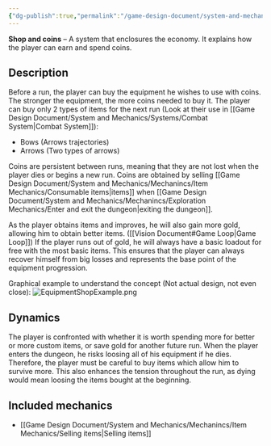 ```yaml
---
{"dg-publish":true,"permalink":"/game-design-document/system-and-mechanics/systems/equipment-shop-and-coins/"}
---
```


**Shop and coins** – A system that enclosures the economy. It explains how the player can earn and spend coins.

## Description
 Before a run, the player can buy the equipment he wishes to use with coins. The stronger the equipment, the more coins needed to buy it.
 The player can buy only 2 types of items for the next run (Look at their use in [[Game Design Document/System and Mechanics/Systems/Combat System\|Combat System]]):
 - Bows (Arrows trajectories)
 - Arrows (Two types of arrows)

Coins are persistent between runs, meaning that they are not lost when the player dies or begins a new run. Coins are obtained by selling [[Game Design Document/System and Mechanics/Mechanincs/Item Mechanics/Consumable items\|items]] when [[Game Design Document/System and Mechanics/Mechanincs/Exploration Mechanics/Enter and exit the dungeon\|exiting the dungeon]].

As the player obtains items and improves, he will also gain more gold, allowing him to obtain better items. ([[Vision Document#Game Loop\|Game Loop]])
If the player runs out of gold, he will always have a basic loadout for free with the most basic items. This ensures that the player can always recover himself from big losses and represents the base point of the equipment progression.

Graphical example to understand the concept (Not actual design, not even close):
![EquipmentShopExample.png](/img/user/Game%20Design%20Document/Images/EquipmentShopExample.png)

## Dynamics
The player is confronted with whether it is worth spending more for better or more custom items, or save gold for another future run.
When the player enters the dungeon, he risks loosing all of his equipment if he dies. Therefore, the player must be careful to buy items which allow him to survive more.
This also enhances the tension throughout the run, as dying would mean loosing the items bought at the beginning.

## Included mechanics
- [[Game Design Document/System and Mechanics/Mechanincs/Item Mechanics/Selling items\|Selling items]]
